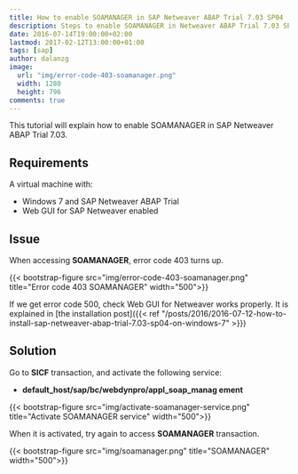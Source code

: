 ```yaml
---
title: How to enable SOAMANAGER in SAP Netweaver ABAP Trial 7.03 SP04
description: Steps to enable SOAMANAGER in Netweaver ABAP Trial 7.03 SP04. Web GUI for Netweaver needs to be available and license has to be applied.
date: 2016-07-14T19:00:00+02:00
lastmod: 2017-02-12T13:00:00+01:00
tags: [sap]
author: dalanzg
image:
  url: "img/error-code-403-soamanager.png"
  width: 1280
  height: 796
comments: true
---
```


This tutorial will explain how to enable SOAMANAGER in SAP Netweaver ABAP Trial 7.03.

## Requirements

A virtual machine with:

- Windows 7 and SAP Netweaver ABAP Trial
- Web GUI for SAP Netweaver enabled

## Issue

When accessing **SOAMANAGER**, error code 403 turns up.

{{< bootstrap-figure src="img/error-code-403-soamanager.png" title="Error code 403 SOAMANAGER" width="500">}}

If we get error code 500, check Web GUI for Netweaver works properly. It is explained in [the installation post]({{< ref "/posts/2016/2016-07-12-how-to-install-sap-netweaver-abap-trial-7.03-sp04-on-windows-7" >}})

## Solution

Go to **SICF** transaction, and activate the following service:

- **default_host/sap/bc/webdynpro/appl_soap_manag ement**

{{< bootstrap-figure src="img/activate-soamanager-service.png" title="Activate SOAMANAGER service" width="500">}}

When it is activated, try again to access **SOAMANAGER** transaction.

{{< bootstrap-figure src="img/soamanager.png" title="SOAMANAGER" width="500">}}
